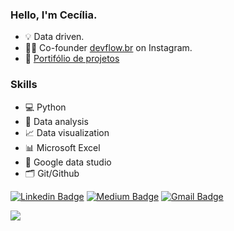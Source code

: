 ### Hello, I'm Cecília.

- 💡 Data driven.
- 👩‍💻 Co-founder [devflow.br](https://instagram.com/devflow.br?igshid=kyiunxiu1s3q) on Instagram.
- 📌 [Portifólio de projetos](https://github.com/cecellhax/portifolio-ceciliasilvads/blob/main/README.md)
### Skills 

- 💻 Python
- 🎲 Data analysis
- 📈 Data visualization
- 📊 Microsoft Excel
- 🧮 Google data studio
- 🗂 Git/Github 

[![Linkedin Badge](https://img.shields.io/badge/-Cecília_Silva_de_Souza-6634fa?style=flat&logo=Linkedin&logoColor=white&link=https://www.linkedin.com/in/cecília)](https://www.linkedin.com/in/cecília)
[![Medium Badge](https://img.shields.io/badge/-ceciliasilvads-6634fa?style=flat&logo=Medium&logoColor=white&link=https://ceciliasilvads.medium.com/)](https://ceciliasilvads.medium.com/)
[![Gmail Badge](https://img.shields.io/badge/-souza.cecilia@acad.ifma.edu.br-6634fa?style=flat&logo=Gmail&logoColor=white&link=mailto:souza.cecilia@acad.ifma.edu.br)](mailto:souza.cecilia@acad.ifma.edu.br)


<p align = "left"">
  <img src = "https://github-readme-stats.vercel.app/api?username=cecellhax&show_icons=true&theme=dark">
</p>
